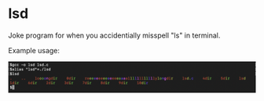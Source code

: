 # lsd
<p> Joke program for when you accidentially misspell "ls" in terminal. </p>
<p> Example usage: </p>
<img src="./example_lsd.png">
